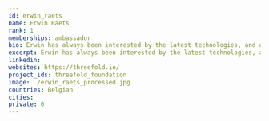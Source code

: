 ```yaml
---
id: erwin_raets
name: Erwin Raets
rank: 1
memberships: ambassador
bio: Erwin has always been interested by the latest technologies, and always eager to try out the latest crazy things. He worked in the entertainment business, autosports, as a software developer and architect, and currently also running a company that provides charging solutions for electric cars. He came to realize in the past few years that we as humans need to address some very important issues to make sure we don’t ruin our planet in front of our grandchildren. That is why he want to help focus on making effective use of energy resources and fine-tuning the capture and storage of green energy. Ambassador fell in love with Threefold I strongly believe that blockchain technology will bring about big changes in the foreseeable future, and what the ThreeFold Foundation has set forth as goals, and the way they want to do it, has my full support.The edge computing backbone combined with a value-backed token will provide a solid foundation to expand the internet to those that currently have no access to the world’s information highway.
excerpt: Erwin has always been interested by the latest technologies, and always eager to try out the latest crazy things.
linkedin: 
websites: https://threefold.io/
project_ids: threefold_foundation
image: ./erwin_raets_processed.jpg
countries: Belgian
cities:
private: 0
---
```

